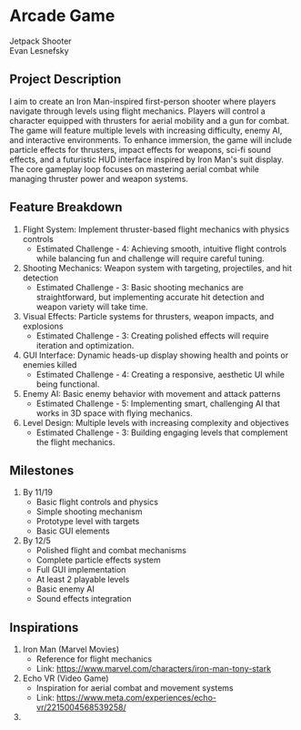 # Arcade Game
Jetpack Shooter  
Evan Lesnefsky

## Project Description
I aim to create an Iron Man-inspired first-person shooter where players navigate through levels using flight mechanics. Players will control a character equipped with thrusters for aerial mobility and a gun for combat. The game will feature multiple levels with increasing difficulty, enemy AI, and interactive environments. To enhance immersion, the game will include particle effects for thrusters, impact effects for weapons, sci-fi sound effects, and a futuristic HUD interface inspired by Iron Man's suit display. The core gameplay loop focuses on mastering aerial combat while managing thruster power and weapon systems.

## Feature Breakdown
1. Flight System: Implement thruster-based flight mechanics with physics controls
    * Estimated Challenge - 4: Achieving smooth, intuitive flight controls while balancing fun and challenge will require careful tuning.
2. Shooting Mechanics: Weapon system with targeting, projectiles, and hit detection
    * Estimated Challenge - 3: Basic shooting mechanics are straightforward, but implementing accurate hit detection and weapon variety will take time.
3. Visual Effects: Particle systems for thrusters, weapon impacts, and explosions
    * Estimated Challenge - 3: Creating polished effects will require iteration and optimization.
4. GUI Interface: Dynamic heads-up display showing health and points or enemies killed
    * Estimated Challenge - 4: Creating a responsive, aesthetic UI while being functional.
5. Enemy AI: Basic enemy behavior with movement and attack patterns
    * Estimated Challenge - 5: Implementing smart, challenging AI that works in 3D space with flying mechanics.
6. Level Design: Multiple levels with increasing complexity and objectives
    * Estimated Challenge - 3: Building engaging levels that complement the flight mechanics.

## Milestones
1. By 11/19
    * Basic flight controls and physics
    * Simple shooting mechanism
    * Prototype level with targets
    * Basic GUI elements
2. By 12/5
    * Polished flight and combat mechanisms
    * Complete particle effects system
    * Full GUI implementation
    * At least 2 playable levels
    * Basic enemy AI
    * Sound effects integration

## Inspirations
1. Iron Man (Marvel Movies)
    * Reference for flight mechanics
    * Link: https://www.marvel.com/characters/iron-man-tony-stark
2. Echo VR (Video Game)
    * Inspiration for aerial combat and movement systems
    * Link: https://www.meta.com/experiences/echo-vr/2215004568539258/
3. 